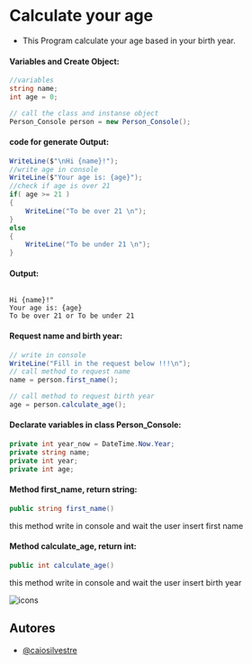 
# Calculate your age

* This Program calculate your age based in your birth year.

#### Variables and Create Object:
```c#
//variables
string name;
int age = 0;

// call the class and instanse object
Person_Console person = new Person_Console();
```

#### code for generate Output:
```c#
WriteLine($"\nHi {name}!");
//write age in console
WriteLine($"Your age is: {age}");
//check if age is over 21
if( age >= 21 )
{
    WriteLine("To be over 21 \n");
}
else
{
    WriteLine("To be under 21 \n");
}
```
#### Output:
```

Hi {name}!"
Your age is: {age}
To be over 21 or To be under 21

```

#### Request name and birth year:
```c#
// write in console
WriteLine("Fill in the request below !!!\n");
// call method to request name
name = person.first_name();

// call method to request birth year
age = person.calculate_age();
```

#### Declarate variables in class Person_Console:
```c#
private int year_now = DateTime.Now.Year;
private string name;
private int year;
private int age;
```

#### Method first_name, return string:
```c#
public string first_name()
```
this method write in console and wait the user insert first name

#### Method calculate_age, return int:
```c#
public int calculate_age()
```
this method write in console and wait the user insert birth year

![icons](https://skills.thijs.gg/icons?i=c,&theme=light)

## Autores

- [@caiosilvestre](https://github.com/caiosilvestre/)

